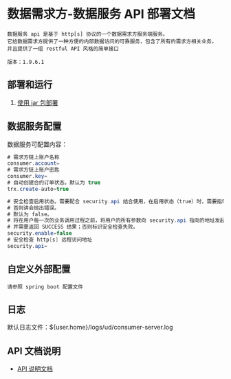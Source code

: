 
# 数据需求方-数据服务 API 部署文档

```plaintext
数据服务 api 是基于 http[s] 协议的一个数据需求方服务端服务。
它给数据需求方提供了一种方便的内部数据访问的可靠服务，包含了所有的需求方相关业务。
并且提供了一组 restful API 风格的简单接口

版本：1.9.6.1
```

## 部署和运行

1. [使用 jar 包部署](DEPLOY-WITH-JAR.md)

## 数据服务配置

数据服务可配置内容：

```java
# 需求方链上账户名称
consumer.account=
# 需求方链上账户密匙
consumer.key=
# 自动创建合约订单状态。默认为 true
trx.create-auto=true

# 安全检查启用状态。需要配合 security.api 结合使用，在启用状态（true）时，需要指明 security.api ，
# 否则讲会抛出错误。
# 默认为 false。
# 将在用户每一次的业务调用过程之前，将用户的所有参数向 security.api 指向的地址发起调用。
# 并需要返回 SUCCESS 结果；否则标识安全检查失败。
security.enable=false
# 安全检查 http[s] 远程访问地址
security.api=
```

## 自定义外部配置

```plaintext
请参照 spring boot 配置文件
```

## 日志

默认日志文件：${user.home}/logs/ud/consumer-server.log

## API 文档说明

* [API 说明文档](../shared/consumer-api.1.0.md)
